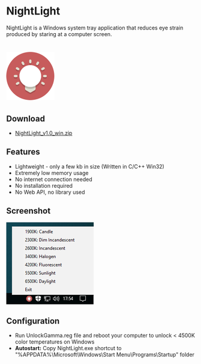 # NightLight
NightLight is a Windows system tray application that reduces eye strain produced by staring at a computer screen.
# ![NightLight](https://raw.githubusercontent.com/D-Ermis/D.lux/master/D.lux/logo.png)

## Download 
* [NightLight_v1.0_win.zip](https://github.com/D-Ermis/NightLight/files/2094701/NightLight_v1.0_win.zip)

## Features
* Lightweight - only a few kb in size (Written in C/C++ Win32)
* Extremely low memory usage
* No internet connection needed
* No installation required
* No Web API, no library used

## Screenshot
![NightLight](screenshots.png)

## Configuration
* Run UnlockGamma.reg file and reboot your computer to unlock < 4500K color temperatures on Windows
* **Autostart:** Copy NightLight.exe shortcut to "%APPDATA%\Microsoft\Windows\Start Menu\Programs\Startup" folder

